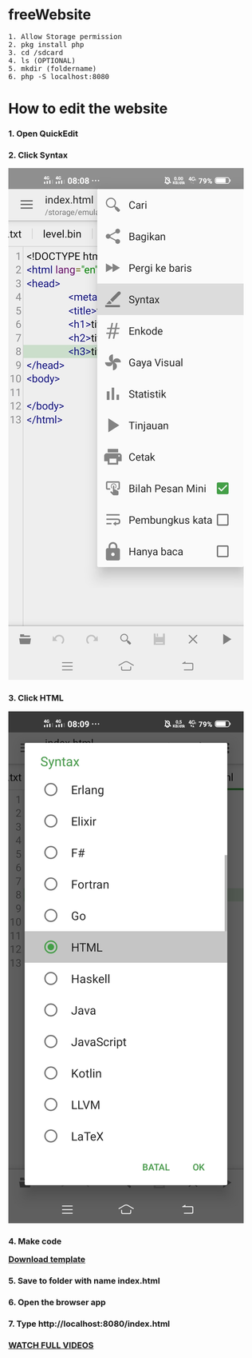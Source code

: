 # freeWebsite
<pre>
1. Allow Storage permission
2. pkg install php
3. cd /sdcard
4. ls (OPTIONAL)
5. mkdir (foldername)
6. php -S localhost:8080
</pre>
# How to edit the website

### 1. Open QuickEdit
### 2. Click Syntax

<img src=".PNGFILE/Screenshot_20210809_080853.jpg" alt="">

### 3. Click HTML

<img src=".PNGFILE/Screenshot_20210809_080902.jpg" alt="">

### 4. Make code <p><a href="https://www.google.com">Download template</a></p>
### 5. Save to folder with name index.html
### 6. Open the browser app
### 7. Type http://localhost:8080/index.html

### <p><a href="https://youtu.be/RRmNVgJtOyM">WATCH FULL VIDEOS</a></p>
